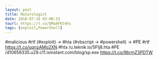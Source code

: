 ```yaml
---
layout: post
title: Malwrologist
date: 2018-07-16 03:00:23
tourl: https://t.co/DMaAFKt4hs
tags: [exploit,PowerShell]
---
```

#malicious #rtf (#exploit) -&gt; #hta (#vbscript -&gt; #powershell) -&gt; #PE
#rtf https://t.co/uqnzAMo2XN
#hta /u.teknik.io/5FIj8.hta
#PE /d10656335.u29.c11.ixinstant.com/blog/sp.exe https://t.co/9brmZ3PDTW